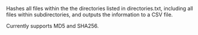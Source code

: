 Hashes all files within the the directories listed in directories.txt, including all files within subdirectories, and outputs the information to a CSV file.

Currently supports MD5 and SHA256.